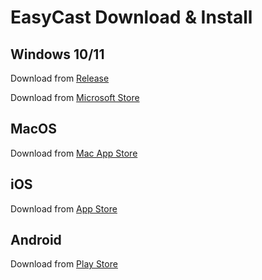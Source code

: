 # EasyCast Download & Install

## Windows 10/11

Download from [Release](https://github.com/lightsoftdev/EasyCast/releases/)

Download from [Microsoft Store](https://apps.microsoft.com/detail/9p8bh9smxqmc)

## MacOS
Download from [Mac App Store](https://apps.apple.com/app/id6449523222)

## iOS
Download from [App Store](https://apps.apple.com/app/id6465992240)

## Android
Download from [Play Store](https://play.google.com/store/apps/details?id=com.easywork.easycast)
